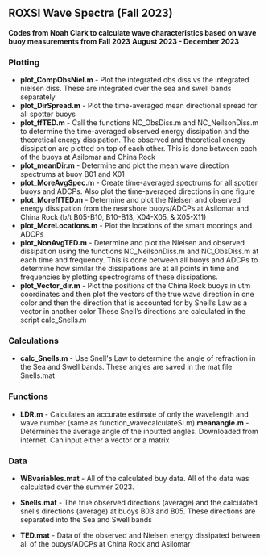 ## ROXSI Wave Spectra (Fall 2023)
**Codes from Noah Clark to calculate wave characteristics based on wave buoy measurements from Fall 2023**
**August 2023 - December 2023**

### Plotting
* **plot_CompObsNiel.m** - Plot the integrated obs diss vs the integrated nielsen diss. These are integrated over the sea and swell bands separately
* **plot_DirSpread.m** - Plot the time-averaged mean directional spread for all spotter buoys
* **plot_ffTED.m** - Call the functions NC_ObsDiss.m and NC_NeilsonDiss.m to determine the time-averaged observed energy dissipation and the theoretical energy dissipation. The observed and theoretical energy dissipation are plotted on top of each other. This is done between each of the buoys at Asilomar and China Rock
* **plot_meanDir.m** - Determine and plot the mean wave direction spectrums at buoy B01 and X01
* **plot_MoreAvgSpec.m** - Create time-averaged spectrums for all spotter buoys and ADCPs. Also plot the time-averaged directions in one figure
* **plot_MoreffTED.m** - Determine and plot the Nielsen and observed energy dissipation from the nearshore buoys/ADCPs at Asilomar and China Rock (b/t B05-B10, B10-B13, X04-X05, & X05-X11)
* **plot_MoreLocations.m** - Plot the locations of the smart moorings and ADCPs
* **plot_NonAvgTED.m** - Determine and plot the Nielsen and observed dissipation using the functions NC_NeilsonDiss.m and NC_ObsDiss.m at each time and frequency. This is done between all buoys and ADCPs to determine how similar the dissipations are at all points in time and frequencies by plotting spectrograms of these dissipations.
* **plot_Vector_dir.m** - Plot the positions of the China Rock buoys in utm coordinates and then plot the vectors of the true wave direction in one color and then the direction that is accounted for by Snell’s Law as a vector in another color
These Snell’s directions are calculated in the script calc_Snells.m

### Calculations
* **calc_Snells.m** - Use Snell's Law to determine the angle of refraction in the Sea and Swell bands. These angles are saved in the mat file Snells.mat

### Functions
* **LDR.m** - Calculates an accurate estimate of only the wavelength and wave number (same as function_wavecalculateSI.m)
**meanangle.m** - Determines the average angle of the inputted angles. Downloaded from internet. Can input either a vector or a matrix

### Data
* **WBvariables.mat** - All of the calculated buy data. All of the data was calculated over the summer 2023.

* **Snells.mat** - The true observed directions (average) and the calculated snells directions (average) at buoys B03 and B05. These directions are separated into the Sea and Swell bands 
* **TED.mat** - Data of the observed and Nielsen energy dissipated between all of the buoys/ADCPs at China Rock and Asilomar
